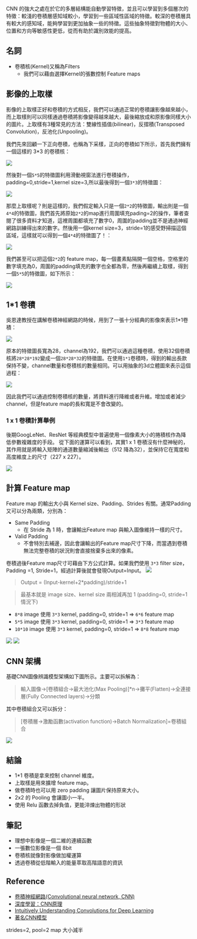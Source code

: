 

CNN 的強大之處在於它的多層結構能自動學習特徵，並且可以學習到多個層次的特徵：較淺的卷積層感知域較小，學習到一些區域性區域的特徵。較深的卷積層具有較大的感知域，能夠學習到更加抽象一些的特徵。這些抽象特徵對物體的大小、位置和方向等敏感性更低，從而有助於識別效能的提高。

## 名詞
- 卷積核(Kernel)又稱為Filters
    - 我們可以藉由選擇Kernel的張數控制 Feature maps

## 影像的上取樣
影像的上取樣正好和卷積的方式相反，我們可以通過正常的卷積讓影像越來越小，而上取樣則可以同樣通過卷積將影像變得越來越大，最後縮放成和原影像同樣大小的圖片。上取樣有3種常見的方法：雙線性插值(bilinear)，反摺積(Transposed Convolution)，反池化(Unpooling)。

我們先來回顧一下正向卷積，也稱為下采樣，正向的卷積如下所示，首先我們擁有一個這樣的 3*3 的卷積核：

![](https://i.imgur.com/sppZpw2.png)

然後對一個`5*5`的特徵圖利用滑動視窗法進行卷積操作，padding=0,stride=1,kernel size=3,所以最後得到一個`3*3`的特徵圖：

![](https://i.imgur.com/CXNiU0A.png)

那麼上取樣呢？則是這樣的，我們假定輸入只是一個`2*2`的特徵圖，輸出則是一個`4*4`的特徵圖，我們首先將原始`2*2`的map進行周圍填充pading=2的操作，筆者查閱了很多資料才知道，這裡周圍都填充了數字0，周圍的padding並不是通過神經網路訓練得出來的數字。然後用一個kernel size=3，stride=1的感受野掃描這個區域，這樣就可以得到一個`4*4`的特徵圖了！：

![](https://i.imgur.com/72Va4Sz.png)

我們甚至可以把這個`2*2`的 feature map，每一個畫素點隔開一個空格，空格里的數字填充為0，周圍的padding填充的數字也全都為零，然後再繼續上取樣，得到一個`5*5`的特徵圖，如下所示：

![](https://i.imgur.com/DFDBNyq.png)

## 1*1 卷積
吳恩達教授在講解卷積神經網路的時候，用到了一張十分經典的影像來表示1*1卷積：

![](https://i.imgur.com/zkmaieZ.png)

原本的特徵圖長寬為28，channel為192，我們可以通過這種卷積，使用32個卷積核將`28*28*192`變成一個`28*28*32`的特徵圖。在使用`1*1`卷積時，得到的輸出長款保持不變，channel數量和卷積核的數量相同。可以用抽象的3d立體圖來表示這個過程：

![](https://i.imgur.com/PAGjrVu.png)

因此我們可以通過控制卷積核的數量，將資料進行降維或者升維。增加或者減少channel，但是feature map的長和寬是不會改變的。

### 1 x 1 卷積計算舉例
後期GoogLeNet、ResNet 等經典模型中普遍使用一個像素大小的捲積核作為降低參數複雜度的手段。
從下面的運算可以看到，其實1 x 1 卷積沒有什麼神秘的，其作用就是將輸入矩陣的通道數量縮減後輸出（512 降為32），並保持它在寬度和高度維度上的尺寸（227 x 227）。

![](https://i.imgur.com/VFiOYKD.png)

## 計算 Feature map
Feature map 的輸出大小與 Kernel size、Padding、Strides 有關。通常Padding 又可以分為兩類，分別為：

- Same Padding
    - 在 Stride 為 1  時，會讓輸出Feature map 與輸入圖像維持一樣的尺寸。
- Valid Padding
    - 不會特別去補邊，因此會讓輸出的Feature map尺寸下降，而當遇到卷積無法完整卷積的狀況則會直接捨棄多出來的像素。

卷積過後Feature map尺寸可藉由下方公式計算。如果我們使用 `3*3` filter size， Padding =1, Stride=1，經過計算後就會發現Output=Input。
![](https://i.imgur.com/LdyFBZJ.png)

> Output = (Input-kernel+2*padding)/stride+1

> 最基本就是 image size、kernel size 兩相減再加 1 (padding=0, stride=1 情況下)

- `8*8` image 使用 `3*3` kernel, padding=0, stride=1 => `6*6` feature map
- `5*5` image 使用 `3*3` kernel, padding=0, stride=1 => `3*3` feature map
- `10*10` image 使用 `3*3` kernel, padding=0, stride=1 => `8*8` feature map

![](https://i.imgur.com/cWe6wT6.jpg)
![](https://i.imgur.com/54Wb2Sw.png)

## CNN 架構
基礎CNN圖像辨識模型架構如下圖所示。主要可以拆解為：

> 輸入圖像→[卷積組合→最大池化(Max Pooling)]*n→攤平(Flatten)→全連接層(Fully Connected layers)→分類

其中卷積組合又可以拆分：
> [卷積層→激勵函數(activation function)→Batch Normalization]=卷積組合

![](https://i.imgur.com/6i7ddKs.png) 

## 結論
- 1*1 卷積是拿來控制 channel 維度。
- 上取樣是用來擴增 feature map。
- 做卷積時也可以用 zero padding 讓圖片保持原來大小。
- 2x2 的 Pooling 會讓圖小一半。
- 使用 Relu 函數去掉負值，更能淬煉出物體的形狀

## 筆記
- 理想中影像是一個二維的連續函數
- 一張數位影像是一個 8bit
- 卷積核就像對影像做加權運算
- 透過卷積從低階輸入的能量萃取高階語意的資訊

## Reference
- [卷積神經網路(Convolutional neural network, CNN) ](https://chih-sheng-huang821.medium.com/卷積神經網路-convolutional-neural-network-cnn-卷積運算-池化運算-856330c2b703)
- [深度學習：CNN原理](https://cinnamonaitaiwan.medium.com/深度學習-cnn原理-keras實現-432fd9ea4935)
- [Intuitively Understanding Convolutions for Deep Learning](https://towardsdatascience.com/intuitively-understanding-convolutions-for-deep-learning-1f6f42faee1)
- [著名CNN模型](https://docs.google.com/presentation/d/1AlZkqPa2FylxKsYs2mcz0tpJdgP0Lbno6bYM_fA4UzM/edit#slide=id.p1)

strides=2, pool=2 map 大小減半